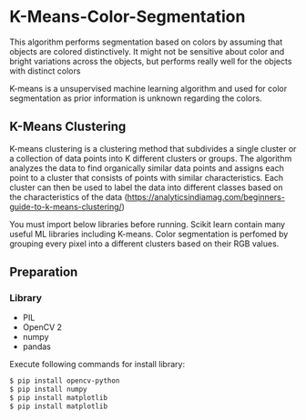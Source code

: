 # K-Means-Color-Segmentation
This algorithm performs segmentation based on colors by assuming that objects are colored distinctively. It might not be sensitive about color and bright variations across the objects, but performs really well for the objects with distinct colors

K-means is a unsupervised machine learning algorithm and used for color segmentation as prior information is unknown regarding the colors.

## K-Means Clustering

K-means clustering is a clustering method that subdivides a single cluster or a collection of data points into K different clusters or groups. The algorithm analyzes the data to find organically similar data points and assigns each point to a cluster that consists of points with similar characteristics. Each cluster can then be used to label the data into different classes based on the characteristics of the data (https://analyticsindiamag.com/beginners-guide-to-k-means-clustering/)

You must import below libraries before running. Scikit learn contain many useful ML libraries including K-means. Color segmentation is perfomed by grouping every pixel into a different clusters based on their RGB values.

## Preparation
### Library
- PIL
- OpenCV 2
- numpy
- pandas

Execute following commands for install library:
```sh
$ pip install opencv-python
$ pip install numpy
$ pip install matplotlib
$ pip install matplotlib
```
